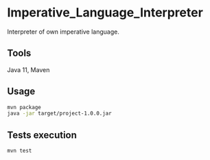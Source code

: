 # Imperative_Language_Interpreter
Interpreter of own imperative language.

## Tools
Java 11, Maven 

## Usage
```bash
mvn package
java -jar target/project-1.0.0.jar
```
## Tests execution
```bash
mvn test
```
